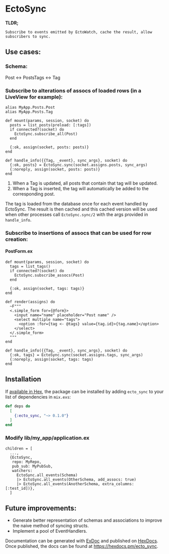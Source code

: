 # EctoSync

**TLDR;**
```
Subscribe to events emitted by EctoWatch, cache the result, allow subscribers to sync.
```

## Use cases:
### Schema:
Post <-> PostsTags <-> Tag

### Subscribe to alterations of assocs of loaded rows (in a LiveView for example):
```
alias MyApp.Posts.Post
alias MyApp.Posts.Tag

def mount(params, session, socket) do
  posts = list_posts(preload: [:tags])
  if connected?(socket) do
    EctoSync.subscribe_all(Post)
  end

  {:ok, assign(socket, posts: posts)}
end

def handle_info({{Tag, _event}, sync_args}, socket) do
  {:ok, posts} = EctoSync.sync(socket.assigns.posts, sync_args)
  {:noreply, assign(socket, posts: posts)}
end
```
1. When a Tag is updated, all posts that contain that tag  will be updated.
2. When a Tag is inserted, the tag will automatically be added to the corresponding post.

The tag is loaded from the database once for each event handled by EctoSync. 
The result is then cached and this cached version will be used when other processes call
`EctoSync.sync/2` with the args provided in `handle_info`. 


### Subscribe to insertions of assocs that can be used for row creation:
#### PostForm.ex
```
def mount(params, session, socket) do
  tags = list_tags()
  if connected?(socket) do
    EctoSync.subscribe_assocs(Post)
  end

  {:ok, assign(socket, tags: tags)}
end

def render(assigns) do
  ~F"""
  <.simple_form for={@form}>
    <input name="name" placeholder="Post name" />
    <select multiple name="tags">
      <option :for={tag <- @tags} value={tag.id}>{tag.name}</option>
    </select>
  </.simple_form>
  """
end

def handle_info({{Tag, _event}, sync_args}, socket) do
  {:ok, tags} = EctoSync.sync(socket.assigns.tags, sync_args)
  {:noreply, assign(socket, tags: tags)
end
```

## Installation

If [available in Hex](https://hex.pm/docs/publish), the package can be installed
by adding `ecto_sync` to your list of dependencies in `mix.exs`:

```elixir
def deps do
  [
    {:ecto_sync, "~> 0.1.0"}
  ]
end
```
### Modify lib/my_app/application.ex
```
children = [
  ...,
  {EctoSync,
   repo: MyRepo,
   pub_sub: MyPubSub,
   watchers:
     EctoSync.all_events(Schema)
     |> EctoSync.all_events(OtherSchema, add_assocs: true)
     |> EctoSync.all_events(AnotherSchema, extra_columns: [:test_id])},
  ]
```

## Future improvements:
 - Generate better representation of schemas and associations to improve the naive method of syncing structs.
 - Implement a pool of EventHandlers.

Documentation can be generated with [ExDoc](https://github.com/elixir-lang/ex_doc)
and published on [HexDocs](https://hexdocs.pm). Once published, the docs can
be found at <https://hexdocs.pm/ecto_sync>.

